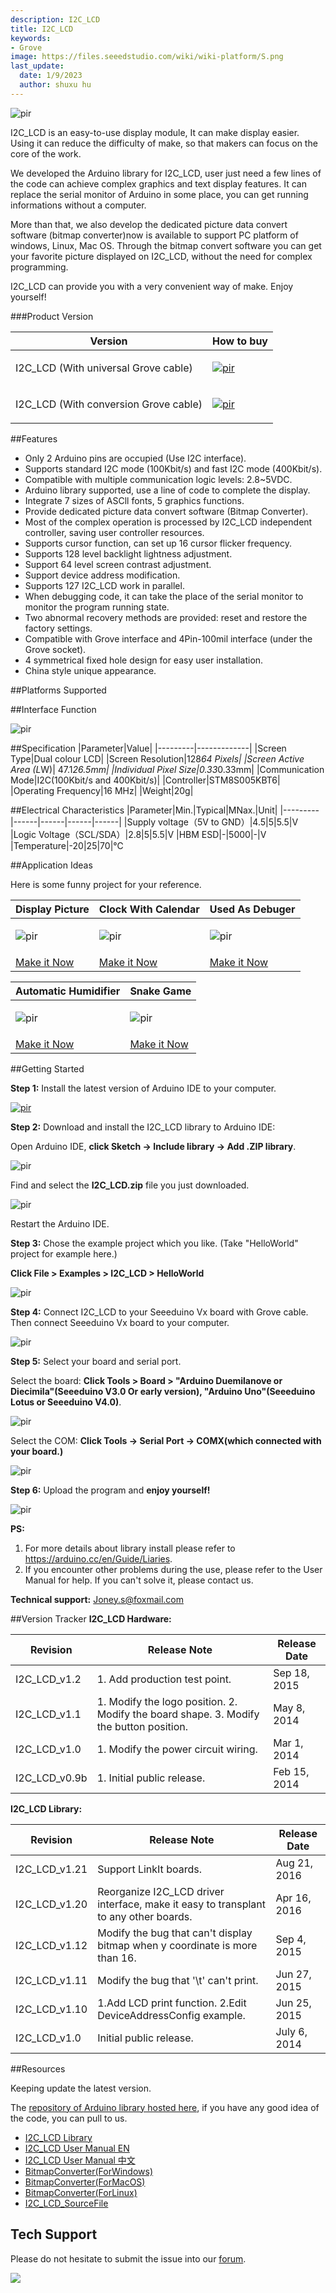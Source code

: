 ```yaml
---
description: I2C_LCD
title: I2C_LCD
keywords:
- Grove
image: https://files.seeedstudio.com/wiki/wiki-platform/S.png
last_update:
  date: 1/9/2023
  author: shuxu hu
---
```


<!-- ![enter image description here](https://raw.githubusercontent.com/SparkingStudio/I2C_LCD/master/images/I2C_LCD_WIKI_1.jpg) -->
  <p style={{textAlign: 'center'}}><img src="https://raw.githubusercontent.com/SparkingStudio/I2C_LCD/master/images/I2C_LCD_WIKI_1.jpg" alt="pir" width={600} height="auto" /></p>

I2C_LCD is an easy-to-use display module, It can make display easier. Using it can reduce the difficulty of make, so that makers can focus on the core of the work.

We developed the Arduino library for I2C_LCD, user just need a few lines of the code can achieve complex graphics and text display features. It can replace the serial monitor of Arduino in some place, you can get running informations without a computer.

More than that, we also develop the dedicated picture data convert software (bitmap converter)now is available to support PC platform of windows, Linux, Mac OS. Through the bitmap convert software you can get your favorite picture displayed on I2C_LCD, without the need for complex programming.

I2C_LCD can provide you with a very convenient way of make. Enjoy yourself!

###Product Version

| Version 	| How to buy	|
|-----------|---------------|
|I2C_LCD (With universal Grove cable)|[<p><img src="https://files.seeedstudio.com/wiki/Grove_Light_Sensor/images/300px-Get_One_Now_Banner.png" alt="pir" width={600} height="auto" /></p>](https://www.seeedstudio.com/I2C_LCD-(With-universal-Grove-cable)-p-2601.html)|
|I2C_LCD (With conversion Grove cable)|[<p><img src="https://files.seeedstudio.com/wiki/Grove_Light_Sensor/images/300px-Get_One_Now_Banner.png" alt="pir" width={600} height="auto" /></p>](https://www.seeedstudio.com/I2C_LCD-(With-universal-Grove-cable)-p-2601.html)|

##Features

* Only 2 Arduino pins are occupied (Use I2C interface).
* Supports standard I2C mode (100Kbit/s) and fast I2C mode (400Kbit/s).
* Compatible with multiple communication logic levels: 2.8~5VDC.
* Arduino library supported, use a line of code to complete the display.
* Integrate 7 sizes of ASCll fonts, 5 graphics functions.
* Provide dedicated picture data convert software (Bitmap Converter).
* Most of the complex operation is processed by I2C_LCD independent controller, saving user controller resources.
* Supports cursor function, can set up 16 cursor flicker frequency.
* Supports 128 level backlight lightness adjustment.
* Support 64 level screen contrast adjustment.
* Support device address modification.
* Supports 127 I2C_LCD work in parallel.
* When debugging code, it can take the place of the serial monitor to monitor the program running state.
* Two abnormal recovery methods are provided: reset and restore the factory settings.
* Compatible with Grove interface and 4Pin-100mil interface (under the Grove socket).
* 4 symmetrical fixed hole design for easy user installation.
* China style unique appearance.


##Platforms Supported


##Interface Function

<!-- ![enter image description here](https://raw.githubusercontent.com/SparkingStudio/I2C_LCD/master/images/I2C_LCD_Board.jpg) -->
  <p style={{textAlign: 'center'}}><img src="https://raw.githubusercontent.com/SparkingStudio/I2C_LCD/master/images/I2C_LCD_Board.jpg" alt="pir" width={600} height="auto" /></p>

##Specification
|Parameter|Value|
|---------|-------------|
|Screen Type|Dual colour LCD|
|Screen Resolution|128*64 Pixels|
|Screen Active Area (L*W)| 47.1*26.5mm|
|Individual Pixel Size|0.33*0.33mm|
|Communication Mode|I2C(100Kbit/s and 400Kbit/s)|
|Controller|STM8S005KBT6|
|Operating Frequency|16 MHz|
|Weight|20g|

##Electrical Characteristics
|Parameter|Min.|Typical|MNax.|Unit|
|---------|------|------|------|------|
|Supply voltage（5V to GND）|4.5|5|5.5|V
|Logic Voltage（SCL/SDA）|2.8|5|5.5|V
|HBM ESD|-|5000|-|V
|Temperature|-20|25|70|℃


##Application Ideas

Here is some funny project for your reference.

|Display Picture|Clock With Calendar|Used As Debuger|
|-------|-------|-------|
|<p><img src="https://raw.githubusercontent.com/SparkingStudio/I2C_LCD/master/images/BitmapDisplay_p1.png" alt="pir" width={600} height="auto" /></p>|<p><img src="https://raw.githubusercontent.com/SparkingStudio/I2C_LCD/master/images/ClockWithCalendar_p1.png" alt="pir" width={600} height="auto" /></p>|<p><img src="https://raw.githubusercontent.com/SparkingStudio/I2C_LCD/master/images/debugWithMe_p1.png" alt="pir" width={600} height="auto" /></p>|
| [Make it Now](https://www.instructables.com/id/Display-Picture-Or-Icon-On-the-fancy-I2CLCD/) | [Make it Now](https://www.instructables.com/id/Beautiful-and-practical-clock-with-calendar/) | [Make it Now](https://www.instructables.com/id/Use-I2CLCD-to-Debug-Your-Project-1/ )|


|Automatic Humidifier|Snake Game|
|-------|-------|
|<p><img src="https://raw.githubusercontent.com/SparkingStudio/I2C_LCD/master/images/AutomaticHumidifier.png" alt="pir" width={600} height="auto" /></p>|<p><img src="https://raw.githubusercontent.com/SparkingStudio/I2C_LCD/master/images/DIY_SnakeGame.png" alt="pir" width={600} height="auto" /></p>|
| [Make it Now](https://www.instructables.com/id/DIY-a-Simple-Automatic-Humidifier/) | [Make it Now](https://community.seeedstudio.com/project_detail.html?id=1621)|



##Getting Started

**Step 1:** Install the latest version of Arduino IDE to your computer.

[<p><img src="https://files.seeedstudio.com/wiki/Seeeduino_Stalker_V3_1/images/Download_IDE.png" alt="pir" width={600} height="auto" /></p>](https://www.arduino.cc/en/Main/Software)

**Step 2:** Download and install the I2C_LCD library to Arduino IDE:

Open Arduino IDE, **click Sketch -> Include library -> Add .ZIP library**.

<!-- ![enter image description here](https://raw.githubusercontent.com/SparkingStudio/I2C_LCD/master/images/I2C_LCD_InstalLib_1.jpg)  -->
  <p style={{textAlign: 'center'}}><img src="https://raw.githubusercontent.com/SparkingStudio/I2C_LCD/master/images/I2C_LCD_InstalLib_1.jpg" alt="pir" width={600} height="auto" /></p>

Find and select the **I2C_LCD.zip** file you just downloaded.

<!-- ![enter image description here](https://raw.githubusercontent.com/SparkingStudio/I2C_LCD/master/images/I2C_LCD_InstalLib_2.jpg) -->
  <p style={{textAlign: 'center'}}><img src="https://raw.githubusercontent.com/SparkingStudio/I2C_LCD/master/images/I2C_LCD_InstalLib_2.jpg" alt="pir" width={600} height="auto" /></p>

Restart the Arduino IDE.

**Step 3:** Chose the example project which you like. (Take "HelloWorld" project for example here.)

**Click File > Examples > I2C_LCD > HelloWorld**

<!-- ![enter image description here](https://raw.githubusercontent.com/SparkingStudio/I2C_LCD/master/images/I2C_LCD_InstalLib_3.jpg) -->
  <p style={{textAlign: 'center'}}><img src="https://raw.githubusercontent.com/SparkingStudio/I2C_LCD/master/images/I2C_LCD_InstalLib_3.jpg" alt="pir" width={600} height="auto" /></p>

**Step 4:** Connect I2C_LCD to your Seeeduino Vx board with Grove cable. Then connect Seeeduino Vx board to your computer.

<!-- ![enter image description here](https://raw.githubusercontent.com/SparkingStudio/I2C_LCD/master/images/I2C_LCD_InstalLib_4.jpg) -->
  <p style={{textAlign: 'center'}}><img src="https://raw.githubusercontent.com/SparkingStudio/I2C_LCD/master/images/I2C_LCD_InstalLib_4.jpg" alt="pir" width={600} height="auto" /></p>

**Step 5:** Select your board and serial port.

Select the board: **Click Tools > Board > "Arduino Duemilanove or Diecimila"(Seeeduino V3.0 Or early version), "Arduino Uno"(Seeeduino Lotus or Seeeduino V4.0)**.

<!-- ![enter image description here](https://raw.githubusercontent.com/SparkingStudio/I2C_LCD/master/images/I2C_LCD_InstalLib_5.jpg) -->
  <p style={{textAlign: 'center'}}><img src="https://raw.githubusercontent.com/SparkingStudio/I2C_LCD/master/images/I2C_LCD_InstalLib_5.jpg" alt="pir" width={600} height="auto" /></p>

Select the COM: **Click Tools -> Serial Port -> COMX(which connected with your board.)**

<!-- ![enter image description here](https://raw.githubusercontent.com/SparkingStudio/I2C_LCD/master/images/I2C_LCD_InstalLib_6.jpg) -->
  <p style={{textAlign: 'center'}}><img src="https://raw.githubusercontent.com/SparkingStudio/I2C_LCD/master/images/I2C_LCD_InstalLib_6.jpg" alt="pir" width={600} height="auto" /></p>

**Step 6:** Upload the program and **enjoy yourself!**

<!-- ![enter image description here](https://raw.githubusercontent.com/SparkingStudio/I2C_LCD/master/images/I2C_LCD_InstalLib_7.jpg) -->
  <p style={{textAlign: 'center'}}><img src="https://raw.githubusercontent.com/SparkingStudio/I2C_LCD/master/images/I2C_LCD_InstalLib_7.jpg" alt="pir" width={600} height="auto" /></p>

**PS:**

1. For more details about library install please refer to https://arduino.cc/en/Guide/Liaries.
2. If you encounter other problems during the use, please refer to the User Manual for help. If you can't solve it, please contact us.

**Technical support:** Joney.s@foxmail.com

##Version Tracker
**I2C_LCD Hardware:**

| Revision 	| Release Note	| Release Date	|
|-----------|---------------|---------------|
|I2C_LCD_v1.2| 1. Add production test point. |Sep 18, 2015|
|I2C_LCD_v1.1| 1. Modify the logo position. 2. Modify the board shape. 3. Modify the button position. |May 8, 2014|
|I2C_LCD_v1.0| 1. Modify the power circuit wiring. |Mar 1, 2014|
|I2C_LCD_v0.9b| 1. Initial public release. |Feb 15, 2014|

**I2C_LCD Library:**

| Revision 	| Release Note	| Release Date	|
|-----------|---------------|---------------|
|I2C_LCD_v1.21| Support LinkIt boards. |Aug 21, 2016|
|I2C_LCD_v1.20| Reorganize I2C_LCD driver interface, make it easy to transplant to any other boards. |Apr 16, 2016|
|I2C_LCD_v1.12| Modify the bug that can't display bitmap when y coordinate is more than 16.|Sep 4, 2015|
|I2C_LCD_v1.11| Modify the bug that '\t' can't print.|Jun 27, 2015|
|I2C_LCD_v1.10| 1.Add LCD print function. 2.Edit DeviceAddressConfig example.|Jun 25, 2015|
|I2C_LCD_v1.0| Initial public release. |July 6, 2014|

##Resources

Keeping update the latest version.

The [repository of Arduino library hosted here](https://github.com/SparkingStudio/I2C_LCD_library), if you have any good idea of the code, you can pull to us.

* [I2C_LCD Library](https://github.com/SparkingStudio/I2C_LCD/blob/master/resources/I2C_LCD_Library.zip)
* [I2C_LCD User Manual EN](https://github.com/SparkingStudio/I2C_LCD/blob/master/resources/I2C_LCD-UserManual_EN.zip)
* [I2C_LCD User Manual 中文](https://github.com/SparkingStudio/I2C_LCD/blob/master/resources/I2C_LCD-UserManual_CN.zip)
* [BitmapConverter(ForWindows)](https://github.com/SparkingStudio/I2C_LCD/blob/master/resources/Bitmap%20Converter.rar)
* [BitmapConverter(ForMacOS)](https://github.com/SparkingStudio/I2C_LCD/blob/master/resources/Bitmap%20Converter.dmg)
* [BitmapConverter(ForLinux)](https://github.com/SparkingStudio/I2C_LCD/blob/master/resources/Bitmap%20Converter.tar.gz)
* [I2C_LCD_SourceFile](https://github.com/SparkingStudio/I2C_LCD/blob/master/resources/I2C_LCD12864_SourceFile.zip)
## Tech Support
Please do not hesitate to submit the issue into our [forum](https://forum.seeedstudio.com/).
<br />
<p style={{textAlign: 'center'}}><a href="https://www.seeedstudio.com/act-4.html?utm_source=wiki&utm_medium=wikibanner&utm_campaign=newproducts" target="_blank"><img src="https://files.seeedstudio.com/wiki/Wiki_Banner/new_product.jpg" /></a></p>
